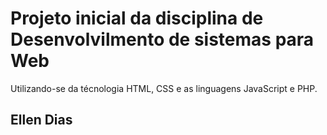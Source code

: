 # Projeto inicial da disciplina de Desenvolvilmento de sistemas para Web 

Utilizando-se da técnologia HTML, CSS e as linguagens JavaScript e PHP.

## Ellen Dias
